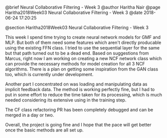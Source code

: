 @brief Neural Collaborative Filtering - Week 3
@author Haritha Nair
@page Haritha2018Week03 Neural Collaborative Filtering - Week 3
@date 2018-06-24 17:20:25

@section Haritha2018Week03 Neural Collaborative Filtering - Week 3

This week I spend time trying to create neural network models for GMF and MLP. But both of them need some features which aren't directly producable using the existing FFN class. I tried to use the sequential layer for the same but that path turned out to be a dead end. Based on suggestions from Marcus, right now I am working on creating a new NCF network class which can provide the necessary methods for model creation for all 3 NCF algorithms. There is a plan on getting some inspiration from the GAN class too, which is currently under development.

Another part I concentrated on was loading and manipulating data as implicit feedback data. The method is working perfectly fine, but I had to put in some effort to reduce the time taken for its processing, which is much needed considering its extensive using in the training step.

The CF class refactoring PR has been completely debugged and can be merged in a day or two.

Overall, the project is going fine and I hope that the pace will get better once the basic methods are all set up.
